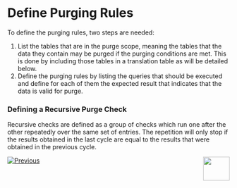 # Define Purging Rules

To define the purging rules, two steps are needed:
1.	List the tables that are in the purge scope, meaning the tables that the data they contain may be purged if the purging conditions are met. This is done by including those tables in a translation table as will be detailed below.
2.	Define the purging rules by listing the queries that should be executed and define for each of them the expected result that indicates that the data is valid for purge. 









### Defining a Recursive Purge Check

Recursive checks are defined as a group of checks which run one after the other repeatedly over the same set of entries. The repetition will only stop if the results obtained in the last cycle are equal to the results that were obtained in the previous cycle.






[![Previous](/articles/images/Previous.png)](03_purge_flow.md)[<img align="right" width="60" height="54" src="/articles/images/Next.png">](05_purge_execution.md)


